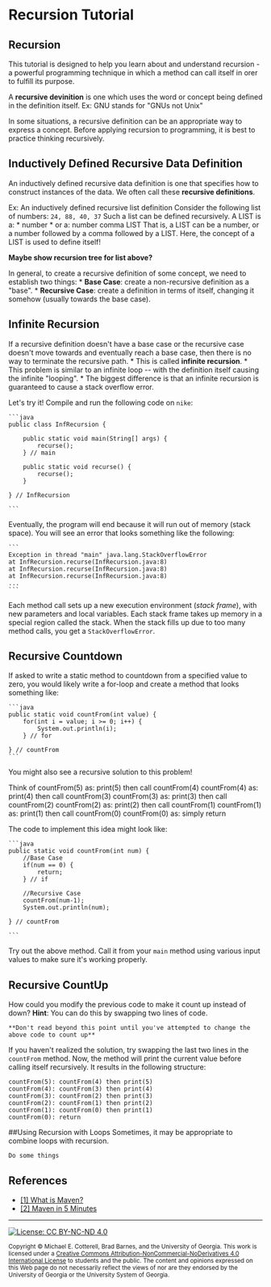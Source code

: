 # Recursion Tutorial

## Recursion

This tutorial is designed to help you learn about and understand recursion - a powerful
programming technique in which a method can call itself in orer to fulfill its purpose.

A **recursive devinition** is one which uses the word or concept being defined in the
definition itself.
    Ex: GNU stands for "GNUs not Unix"

In some situations, a recursive definition can be an appropriate way to express a concept.
Before applying recursion to programming, it is best to practice thinking recursively.

## Inductively Defined Recursive Data Definition
An inductively defined recursive data definition is one that specifies how to construct
instances of the data. We often call these **recursive definitions**.

Ex: An inductively defined recursive list definition
Consider the following list of numbers:
    `24, 88, 40, 37`
Such a list can be defined recursively. A LIST is a:
    * number
    * or a: number comma LIST
That is, a LIST can be a number, or a number followed by a comma followed by a LIST. Here,
the concept of a LIST is used to define itself!

**Maybe show recursion tree for list above?**
    
In general, to create a recursive definition of some concept, we need to establish two things:
    * **Base Case**: create a non-recursive definition as a "base".
    * **Recursive Case**: create a definition in terms of itself, changing it somehow
    (usually towards the base case).

## Infinite Recursion
If a recursive definition doesn't have a base case or the recursive case doesn't move
towards and eventually reach a base case, then there is no way to terminate the recursive
path.
    * This is called **infinite recursion**.
    * This problem is similar to an infinite loop -- with the definition itself causing
    the infinite "looping".
    * The biggest difference is that an infinite recursion is guaranteed to cause a
    stack overflow error.

Let's try it!  Compile and run the following code on `nike`:

    ```java
    public class InfRecursion {

        public static void main(String[] args) {
            recurse();
        } // main

        public static void recurse() {
            recurse();
        }

    } // InfRecursion

    ```

Eventually, the program will end because it will run out of memory (stack space). You will
see an error that looks something like the following:

    ```
    Exception in thread "main" java.lang.StackOverflowError
	at InfRecursion.recurse(InfRecursion.java:8)
	at InfRecursion.recurse(InfRecursion.java:8)
	at InfRecursion.recurse(InfRecursion.java:8)
    ...
    ```

Each method call sets up a new execution environment (*stack frame*), with new parameters
and local variables. Each stack frame takes up memory in a special region called the
stack. When the stack fills up due to too many method calls, you get a `StackOverflowError`.

## Recursive Countdown

If asked to write a static method to countdown from a specified value to zero, you would
likely write a for-loop and create a method that looks something like:

    ```java
    public static void countFrom(int value) {
        for(int i = value; i >= 0; i++) {
            System.out.println(i);
        } // for
    
    } // countFrom
    ```
    
You might also see a recursive solution to this problem!

Think of countFrom(5) as: print(5) then call countFrom(4)
         countFrom(4) as: print(4) then call countFrom(3)
         countFrom(3) as: print(3) then call countFrom(2)
         countFrom(2) as: print(2) then call countFrom(1)
         countFrom(1) as: print(1) then call countFrom(0)
         countFrom(0) as: simply return

The code to implement this idea might look like:

    ```java
    public static void countFrom(int num) {
        //Base Case
        if(num == 0) {
            return;
        } // if

        //Recursive Case
        countFrom(num-1);
        System.out.println(num);

    } // countFrom

    ```

Try out the above method. Call it from your `main` method using various input values to
make sure it's working properly.
    
## Recursive CountUp

How could you modify the previous code to make it count up instead of down? **Hint**: You can
do this by swapping two lines of code.


    **Don't read beyond this point until you've attempted to change the above code to count up**


If you haven't realized the solution, try swapping the last two lines in the `countFrom` method.
Now, the method will print the current value before calling itself recursively.  It results in
the following structure:

    countFrom(5): countFrom(4) then print(5)
    countFrom(4): countFrom(3) then print(4)
    countFrom(3): countFrom(2) then print(3)
    countFrom(2): countFrom(1) then print(2)
    countFrom(1): countFrom(0) then print(1)
    countFrom(0): return

##Using Recursion with Loops
Sometimes, it may be appropriate to combine loops with recursion.

    Do some things 
  
        
## References

* [[1] What is Maven?](https://maven.apache.org/what-is-maven.html)
* [[2] Maven in 5 Minutes](https://maven.apache.org/guides/getting-started/maven-in-five-minutes.html)

<hr/>

[![License: CC BY-NC-ND 4.0](https://img.shields.io/badge/License-CC%20BY--NC--ND%204.0-lightgrey.svg)](http://creativecommons.org/licenses/by-nc-nd/4.0/)

<small>
Copyright &copy; Michael E. Cotterell, Brad Barnes, and the University of Georgia.
This work is licensed under a <a rel="license" href="http://creativecommons.org/licenses/by-nc-nd/4.0/">Creative Commons Attribution-NonCommercial-NoDerivatives 4.0 International License</a> to students and the public.
The content and opinions expressed on this Web page do not necessarily reflect the views of nor are they endorsed by the University of Georgia or the University System of Georgia.
</small>

